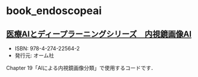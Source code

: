# book_endoscopeai

## [医療AIとディープラーニングシリーズ 内視鏡画像AI](https://www.ohmsha.co.jp/book/9784274225642/)
- ISBN: 978-4-274-22564-2
- 発行元: オーム社

Chapter 19「AIによる内視鏡画像分類」で使用するコードです．

